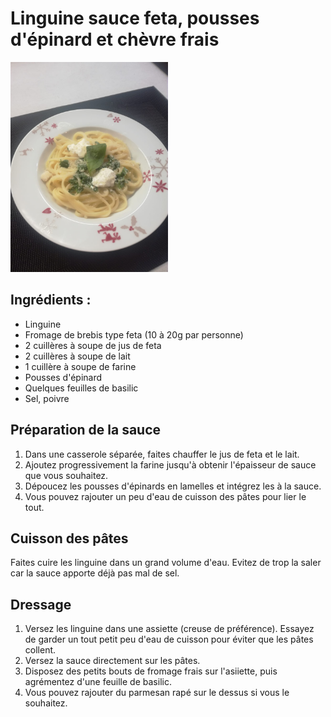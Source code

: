 # Linguine sauce feta, pousses d'épinard et chèvre frais

<img src="../img/linguine_feta_basilic.jpg" alt="drawing" width="50%"/>

## Ingrédients :
- Linguine
- Fromage de brebis type feta (10 à 20g par personne)
- 2 cuillères à soupe de jus de feta
- 2 cuillères à soupe de lait
- 1 cuillère à soupe de farine
- Pousses d'épinard
- Quelques feuilles de basilic
- Sel, poivre

## Préparation de la sauce
1. Dans une casserole séparée, faites chauffer le jus de feta et le lait.
2. Ajoutez progressivement la farine jusqu'à obtenir l'épaisseur de sauce que vous souhaitez.
3. Dépoucez les pousses d'épinards en lamelles et intégrez les à la sauce.
4. Vous pouvez rajouter un peu d'eau de cuisson des pâtes pour lier le tout.

## Cuisson des pâtes

Faites cuire les linguine dans un grand volume d'eau. Evitez de trop la saler car la sauce apporte déjà pas mal de sel.

## Dressage

1. Versez les linguine dans une assiette (creuse de préférence). Essayez de garder un tout petit peu d'eau de cuisson pour éviter que les pâtes collent.
2. Versez la sauce directement sur les pâtes.
3. Disposez des petits bouts de fromage frais sur l'asiiette, puis agrémentez d'une feuille de basilic.
4. Vous pouvez rajouter du parmesan rapé sur le dessus si vous le souhaitez.
